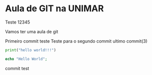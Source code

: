 # Aula de GIT na UNIMAR

Teste 12345

Vamos ter uma aula de git

Primeiro commit teste
Teste para o segundo commit
ultimo commit(3)

```python
print("hello world!!!")
```

```php
echo "Hello World";
```

commit test 
